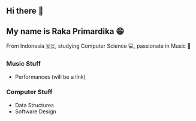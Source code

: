 ## Hi there 👋
## My name is Raka Primardika 😁

<!--
**rakaprimardika/rakaprimardika** is a ✨ _special_ ✨ repository because its `README.md` (this file) appears on your GitHub profile.

Here are some ideas to get you started:

- 🔭 I’m currently working on ...
- 🌱 I’m currently learning ...
- 👯 I’m looking to collaborate on ...
- 🤔 I’m looking for help with ...
- 💬 Ask me about ...
- 📫 How to reach me: ...
- 😄 Pronouns: ...
- ⚡ Fun fact: ...
-->
From Indonesia 🇲🇨, studying Computer Science 💻, passionate in Music 🎹

### Music Stuff
- Performances (will be a link)

### Computer Stuff
- Data Structures
- Software Design
